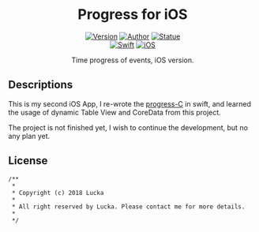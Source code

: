 <h1 align=center> Progress for iOS </h1>
<p align=center>
    <a href=""><img alt="Version" src="https://img.shields.io/badge/version-0.1-brightgreen.svg"/></a>
    <a href="https://lucka.moe"><img alt="Author" src="https://img.shields.io/badge/author-lucka-5880C8.svg"/></a>
    <a href=""><img alt="Statue" src="https://img.shields.io/badge/statue-shelved-orange.svg"/></a><br>
    <a href=""><img alt="Swift" src="https://img.shields.io/badge/swift-4-fdab50.svg"/></a>
    <a href=""><img alt="iOS" src="https://img.shields.io/badge/iOS-11+-aaafaf.svg"/></a>
</p>
<p align=center>
    Time progress of events, iOS version.
</p>

## Descriptions
This is my second iOS App, I re-wrote the  [progress-C](https://github.com/lucka-me/progress-C) in swift, and learned the usage of dynamic Table View and CoreData from this project.

The project is not finished yet, I wish to continue the development, but no any plan yet.

## License
```
/**
 *
 * Copyright (c) 2018 Lucka
 *
 * All right reserved by Lucka. Please contact me for more details.
 *
 */
```
